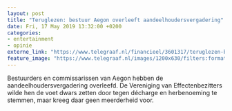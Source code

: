 ```yaml
---
layout: post
title: "Teruglezen: bestuur Aegon overleeft aandeelhoudersvergadering"
date: Fri, 17 May 2019 13:32:00 +0200
categories: 
- entertainment 
- opinie 
externe_link: "https://www.telegraaf.nl/financieel/3601317/teruglezen-bestuur-aegon-overleeft-aandeelhoudersvergadering"
feature_image: "https://www.telegraaf.nl/images/1200x630/filters:format(jpeg):quality(80)/cdn-kiosk-api.telegraaf.nl/79c70c26-7897-11e9-b67c-0255c322e81b.jpg"
---
```


<p class="intro">Bestuurders en commissarissen van Aegon hebben de aandeelhoudersvergadering overleefd. De Vereniging van Effectenbezitters wilde hen de voet dwars zetten door tegen décharge en herbenoeming te stemmen, maar kreeg daar geen meerderheid voor.</p>
